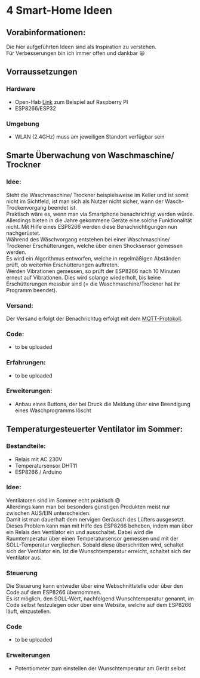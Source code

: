 # 4 Smart-Home Ideen

## Vorabinformationen: 
Die hier aufgeführten Ideen sind als Inspiration zu verstehen. \
Für Verbesserungen bin ich immer offen und dankbar :smiley:

## Vorraussetzungen

### Hardware 
* Open-Hab  [Link](https://www.openhab.org/) zum Beispiel auf Raspberry PI
* ESP8266/ESP32 

### Umgebung
* WLAN (2.4GHz) muss am jeweiligen Standort verfügbar sein

## Smarte Überwachung von Waschmaschine/ Trockner

### Idee: 
Steht die Waschmaschine/ Trockner beispielsweise im Keller und ist somit nicht im Sichtfeld, ist man sich als Nutzer nicht sicher, wann der Wasch-Trockenvorgang beendet ist. \
Praktisch wäre es, wenn man via Smartphone benachrichtigt werden würde. Allerdings bieten in die Jahre gekommene Geräte eine solche Funktionalität nicht. 
Mit Hilfe eines ESP8266 werden diese Benachrichtigungen nun nachgerüstet. \
Während des Wäschvorgang entstehen bei einer Waschmaschine/ Trockener Erschütterungen, welche über einen Shocksensor gemessen werden. \
Es wird ein Algorithmus entworfen, welche in regelmäßigen Abständen prüft, ob weiterhin Erschütterungen auftreten.  \
Werden Vibrationen gemessen, so prüft der ESP8266 nach 10 Minuten erneut auf Vibrationen.
Dies wird solange wiederholt, bis keine Erschütterungen messbar sind (= die Waschmaschine/Trockner hat ihr Programm beendet).

### Versand: 
Der Versand erfolgt der Benachrichtug erfolgt mit dem [MQTT-Protokoll](https://mqtt.org/). 

### Code: 
* to be uploaded

### Erfahrungen:
* to be uploaded

### Erweiterungen:

* Anbau eines Buttons, der bei Druck die Meldung über eine Beendigung eines Waschprogramms löscht


## Temperaturgesteuerter Ventilator im Sommer:

### Bestandteile:
* Relais mit AC 230V
* Temperatursensor DHT11
* ESP8266 / Arduino

### Idee:
Ventilatoren sind im Sommer echt praktisch :smiley: \
Allerdings kann man bei besonders günstigen Produkten meist nur zwischen AUS/EIN unterscheiden. \
Damit ist man dauerhaft dem nervigen Geräusch des Lüfters ausgesetzt. \
Dieses Problem kann man mit Hilfe des ESP8266 beheben, indem man über ein Relais den Ventilator ein und ausschaltet. Dabei wird die Raumtemperatur über einen Temperatursensor gemessen und mit der SOLL-Temperatur vergliechen. Sobald diese überschritten wird, schaltet sich der Ventilator ein. Ist die Wunschtemperatur erreicht, schaltet sich der Ventilator aus.

### Steuerung

Die Steuerung kann entweder über eine Webschnittstelle oder über den Code auf dem ESP8266 übernommen.\
Es ist möglich, den SOLL-Wert, nachfolgend Wunschtemperatur genannt, im Code selbst festzulegen oder über eine Website, welche auf dem ESP8266 läuft, einzustellen.

### Code
* to be uploaded
### Erweiterungen
* Potentiometer zum einstellen der Wunschtemperatur am Gerät selbst









